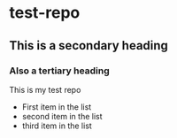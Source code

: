 # test-repo
## This is a secondary heading
### Also a tertiary heading
This is my test repo
* First item in the list
* second item in the list
* third item in the list
